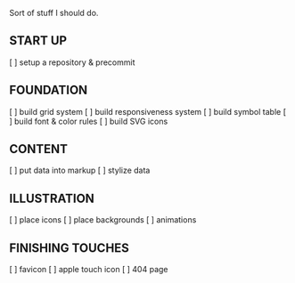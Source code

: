 
Sort of stuff I should do.


START UP
--------
[ ] setup a repository & precommit

FOUNDATION
----------
[ ] build grid system
[ ] build responsiveness system
[ ] build symbol table
[ ] build font & color rules
[ ] build SVG icons

CONTENT
-------
[ ] put data into markup
[ ] stylize data

ILLUSTRATION
------------
[ ] place icons
[ ] place backgrounds
[ ] animations


FINISHING TOUCHES
-----------------
[ ] favicon
[ ] apple touch icon
[ ] 404 page
